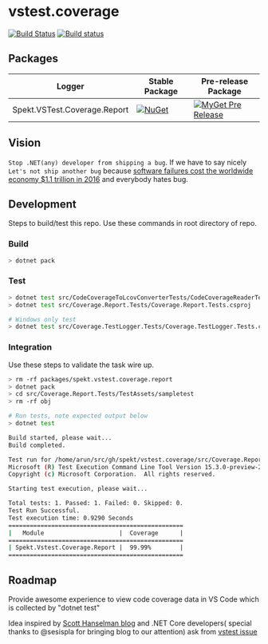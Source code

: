 # vstest.coverage

[![Build Status](https://travis-ci.com/spekt/vstest.coverage.svg?branch=master)](https://travis-ci.com/spekt/vstest.coverage)
[![Build status](https://ci.appveyor.com/api/projects/status/gds2rdqvixk5q6q5?svg=true)](https://ci.appveyor.com/project/spekt/vstest-coverage)

## Packages
| Logger | Stable Package | Pre-release Package |
| ------ | -------------- | ------------------- |
| Spekt.VSTest.Coverage.Report | [![NuGet](https://img.shields.io/nuget/v/Spekt.VSTest.Coverage.Report.svg)](https://www.nuget.org/packages/Spekt.VSTest.Coverage.Report/) | [![MyGet Pre Release](https://img.shields.io/myget/spekt/vpre/Spekt.VSTest.Coverage.Report.svg)](https://www.myget.org/feed/spekt/package/nuget/Spekt.VSTest.Coverage.Report) |

## Vision
`Stop .NET(any) developer from shipping a bug`. If we have to say nicely `Let's not ship another bug` because [software failures cost the worldwide economy $1.1 trillion in 2016](https://crossbrowsertesting.com/blog/development/software-bug-cost/) and everybody hates bug.

## Development
Steps to build/test this repo. Use these commands in root directory of repo.

### Build
```sh
> dotnet pack
```

### Test
```sh
> dotnet test src/CodeCoverageToLcovConverterTests/CodeCoverageReaderTests.csproj
> dotnet test src/Coverage.Report.Tests/Coverage.Report.Tests.csproj

# Windows only test
> dotnet test src/Coverage.TestLogger.Tests/Coverage.TestLogger.Tests.csproj
```

### Integration
Use these steps to validate the task wire up.

```sh
> rm -rf packages/spekt.vstest.coverage.report
> dotnet pack
> cd src/Coverage.Report.Tests/TestAssets/sampletest
> rm -rf obj

# Run tests, note expected output below
> dotnet test

Build started, please wait...
Build completed.

Test run for /home/arun/src/gh/spekt/vstest.coverage/src/Coverage.Report.Tests/TestAssets/sampletest/bin/Debug/netcoreapp2.1/sampletest.dll(.NETCoreApp,Version=v2.1)
Microsoft (R) Test Execution Command Line Tool Version 15.3.0-preview-20170628-02
Copyright (c) Microsoft Corporation.  All rights reserved.

Starting test execution, please wait...

Total tests: 1. Passed: 1. Failed: 0. Skipped: 0.
Test Run Successful.
Test execution time: 0.9290 Seconds
=================================================
|   Module                     |  Coverage      |
=================================================
| Spekt.Vstest.Coverage.Report |  99.99%        |
=================================================
```

## Roadmap
Provide awesome experience to view code coverage data in VS Code which is collected by "dotnet test"

Idea inspired by  [Scott Hanselman blog](https://www.hanselman.com/blog/AutomaticUnitTestingInNETCorePlusCodeCoverageInVisualStudioCode.aspx)  and .NET Core developers( special thanks to @sesispla for bringing blog to our attention)  ask from [vstest issue](https://github.com/Microsoft/vstest/issues/981)
